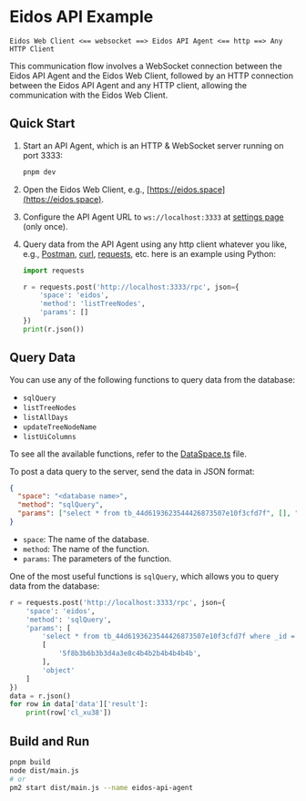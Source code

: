 # Eidos API Example

`Eidos Web Client <== websocket ==> Eidos API Agent <== http ==> Any HTTP Client`

This communication flow involves a WebSocket connection between the Eidos API Agent and the Eidos Web Client, followed by an HTTP connection between the Eidos API Agent and any HTTP client, allowing the communication with the Eidos Web Client.

## Quick Start

1. Start an API Agent, which is an HTTP & WebSocket server running on port 3333:
   ```bash
   pnpm dev
   ```
2. Open the Eidos Web Client, e.g., [https://eidos.space](https://eidos.space).

3. Configure the API Agent URL to `ws://localhost:3333` at [settings page](https://eidos.space/settings/api) (only once).

4. Query data from the API Agent using any http client whatever you like, e.g., [Postman](https://www.postman.com/), [curl](https://curl.se/), [requests](https://docs.python-requests.org/en/latest/), etc. here is an example using Python:

   ```python
   import requests

   r = requests.post('http://localhost:3333/rpc', json={
       'space': 'eidos',
       'method': 'listTreeNodes',
       'params': []
   })
   print(r.json())
   ```

## Query Data

You can use any of the following functions to query data from the database:

- `sqlQuery`
- `listTreeNodes`
- `listAllDays`
- `updateTreeNodeName`
- `listUiColumns`

To see all the available functions, refer to the [DataSpace.ts](https://github.com/mayneyao/eidos/blob/main/worker/DataSpace.ts) file.

To post a data query to the server, send the data in JSON format:

```json
{
  "space": "<database name>",
  "method": "sqlQuery",
  "params": ["select * from tb_44d6193623544426873507e10f3cfd7f", [], "object"]
}
```

- `space`: The name of the database.
- `method`: The name of the function.
- `params`: The parameters of the function.

One of the most useful functions is `sqlQuery`, which allows you to query data from the database:

```python
r = requests.post('http://localhost:3333/rpc', json={
    'space': 'eidos',
    'method': 'sqlQuery',
    'params': [
        'select * from tb_44d6193623544426873507e10f3cfd7f where _id = ?;',
        [
            '5f8b3b6b3b3d4a3e8c4b4b2b4b4b4b4b',
        ],
        'object'
    ]
})
data = r.json()
for row in data['data']['result']:
    print(row['cl_xu38'])
```


## Build and Run

```bash
pnpm build
node dist/main.js
# or
pm2 start dist/main.js --name eidos-api-agent
```
